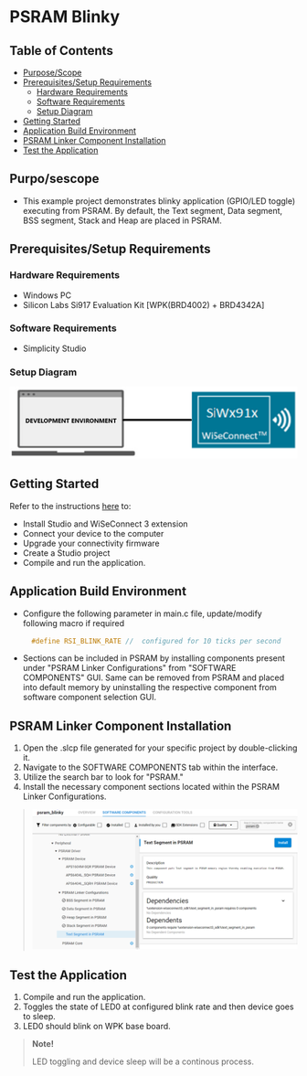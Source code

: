 # PSRAM Blinky

## Table of Contents

- [Purpose/Scope](#purposescope)
- [Prerequisites/Setup Requirements](#prerequisitessetup-requirements)
  - [Hardware Requirements](#hardware-requirements)
  - [Software Requirements](#software-requirements)
  - [Setup Diagram](#setup-diagram)
- [Getting Started](#getting-started)
- [Application Build Environment](#application-build-environment)
- [PSRAM Linker Component Installation](#psram-linker-component-installation)
- [Test the Application](#test-the-application) 

## Purpo/sescope

- This example project demonstrates blinky application (GPIO/LED toggle) executing from PSRAM. By default, the Text segment, Data segment, BSS segment, Stack and Heap are placed in PSRAM.

## Prerequisites/Setup Requirements

### Hardware Requirements

- Windows PC
- Silicon Labs Si917 Evaluation Kit [WPK(BRD4002) + BRD4342A]

### Software Requirements

- Simplicity Studio

### Setup Diagram

 ![Figure: Introduction](resources/readme/setupdiagram.png)

## Getting Started

Refer to the instructions [here](https://docs.silabs.com/wiseconnect/latest/wiseconnect-getting-started/) to:

- Install Studio and WiSeConnect 3 extension
- Connect your device to the computer
- Upgrade your connectivity firmware
- Create a Studio project
- Compile and run the application.

## Application Build Environment

- Configure the following parameter in main.c file, update/modify following macro if required

  ```C
    #define RSI_BLINK_RATE //  configured for 10 ticks per second   
  ```   
- Sections can be included in PSRAM by installing components present under "PSRAM Linker Configurations" from "SOFTWARE COMPONENTS" GUI. Same can be removed from PSRAM and placed into default memory by uninstalling the respective component from software component selection GUI. 

## PSRAM Linker Component Installation

1. Open the .slcp file generated for your specific project by double-clicking it.
2. Navigate to the SOFTWARE COMPONENTS tab within the interface.
3. Utilize the search bar to look for "PSRAM."
4. Install the necessary component sections located within the PSRAM Linker Configurations.

> ![Figure: Component Installation](resources/readme/section_component_installation.png)

## Test the Application

1. Compile and run the application.
2. Toggles the state of LED0 at configured blink rate and then device goes to sleep.
3. LED0 should blink on WPK base board.

> **Note!** 
>
> LED toggling and device sleep will be a continous process.


